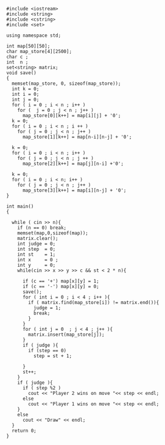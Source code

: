 	#include <iostream>
	#include <string>
	#include <cstring>
	#include <set>
	
	using namespace std;
	
	int map[50][50];
	char map_store[4][2500];
	char c ;
	int  n ;
	set<string> matrix; 
	void save()
	{
	  memset(map_store, 0, sizeof(map_store));
	  int k = 0;
	  int i = 0;
	  int j = 0;
	  for ( i = 0 ; i < n ; i++ )
		for (  j = 0 ; j < n ; j++ )
		  map_store[0][k++] = map[i][j] + '0';
	  k = 0;
	  for ( i = 0 ; i < n ; i ++ )
		for ( j = 0 ; j < n ; j++ )
		  map_store[1][k++] = map[n-i][n-j] + '0';
	
	  k = 0;
	  for ( i = 0 ; i < n ; i++ )
		for ( j = 0 ; j < n ; j ++ )
		  map_store[2][k++] = map[j][n-i] +'0';
	
	  k = 0;
	  for ( i = 0 ; i < n; i++ )
		for ( j = 0 ; j < n ; j++ )
		  map_store[3][k++] = map[i][n-j] + '0';
	}
	
	int main()
	{
	
	  while ( cin >> n){
		if (n == 0) break;
		memset(map,0,sizeof(map));
		matrix.clear();
		int judge = 0;
		int step  = 0;
		int st    = 1;
		int x     = 0 ;
		int y     = 0;
		while(cin >> x >> y >> c && st < 2 * n){
		  
		  if (c == '+') map[x][y] = 1;
		  if (c == '-') map[x][y] = 0;
		  save();
		  for ( int i = 0 ; i < 4 ; i++ ){
			if ( matrix.find(map_store[i]) != matrix.end()){
			  judge = 1;
			  break;
			}
		  }
		  for ( int j = 0  ; j < 4 ; j++ ){
			matrix.insert(map_store[j]);
		  }
		  if ( judge ){
			if (step == 0)
			  step = st + 1;
	
		  }
		  st++;
		}
		if ( judge ){
		  if ( step %2 )
			cout << "Player 2 wins on move "<< step << endl;
		  else
			cout << "Player 1 wins on move "<< step << endl;
		}
		else
		  cout << "Draw" << endl;
	  }
	  return 0;
	}

